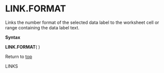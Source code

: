 LINK.FORMAT
===========

Links the number format of the selected data label to the worksheet cell
or range containing the data label text.

**Syntax**

**LINK.FORMAT**( )

Return to [top](#H)

LINKS
